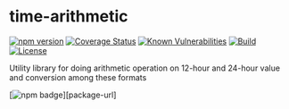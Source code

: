 # time-arithmetic


[![npm version](npm-version-image)](npm-package-url) 
[![Coverage Status](coverage-status-image)](coverage-status-url)
[![Known Vulnerabilities](vulnerabilities-image)](vulnerabilities-url)
[![Build][ci-status-image]][ci-status-url]
[![License][license-image]][license-url]

Utility library for doing arithmetic operation on 12-hour and 24-hour value and conversion among these formats

[![npm badge][npm-badge-image]][package-url]


[npm-version-image]: https://badge.fury.io/js/time-arithmetic.svg
[npm-badge-image]: https://nodei.co/npm/time-arithmetic.png
[npm-package-url]: https://www.npmjs.com/package/time-arithmetic
[coverage-status-image]: https://coveralls.io/repos/github/RajaSakthiyan/time-arithmetic/badge.svg
[coverage-status-url]: https://coveralls.io/github/RajaSakthiyan/time-arithmetic
[vulnerabilities-image]: https://snyk.io/test/github/RajaSakthiyan/time-arithmetic/badge.svg
[vulnerabilities-url]: https://snyk.io/test/github/RajaSakthiyan/time-arithmetic
[ci-status-image]: https://img.shields.io/badge/GitHub_Actions-ToDo-red
[ci-status-url]: https://github.com/RajaSakthiyan/time-arithmetic/actions
[license-image]: https://img.shields.io/github/license/RajaSakthiyan/time-arithmetic
[license-url]: LICENSE